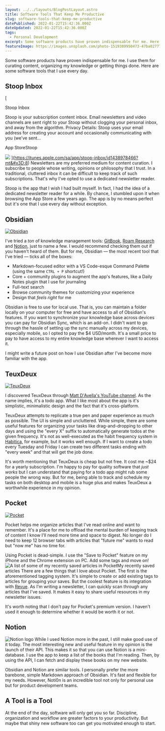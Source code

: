 ```yaml
---
layout: ../../layouts/BlogPostLayout.astro
title: Software Tools That Keep Me Productive
slug: software-tools-that-keep-me-productive
datePublished: 2022-01-22T15:42:36.000Z
dateUpdated: 2022-01-22T15:42:36.000Z
tags:
  - Personal Development
excerpt: Some software products have proven indispensable for me. Here are some software tools that I use every day.
featureImage: https://images.unsplash.com/photo-1519389950473-47ba0277781c?crop=entropy&cs=tinysrgb&fit=max&fm=jpg&ixid=MnwxMTc3M3wwfDF8c2VhcmNofDI1fHxzb2Z0d2FyZXxlbnwwfHx8fDE2MzIyNTM1NDQ&ixlib=rb-1.2.1&q=80&w=2000
---
```


Some software products have proven indispensable for me. I use them for curating content, organizing my knowledge or getting things done. Here are some software tools that I use every day.

## Stoop Inbox

[

‎Stoop Inbox

Stoop is your subscription content inbox. Email newsletters and video channels are sent right to your Stoop without clogging your personal inbox, and away from the algorithm. Privacy Details: Stoop uses your email address for creating your account and occasionally communicating with you (we’ve sent…

App StoreStoop

![](https://is1-ssl.mzstatic.com/image/thumb/Purple114/v4/6d/71/89/6d718982-b3b9-4076-76fd-9a0c4e1934e8/AppIcon-0-1x_U007emarketing-0-7-0-85-220.png/1200x630wa.png)
](https://itunes.apple.com/sa/app/stoop-inbox/id1438978466?mt&#x3D;8)
Newsletters are my preferred medium for content curation. I subscribe to people whose writing, opinions or philosophy that I trust. In a traditional, cluttered inbox it can be difficult to keep track of such subscriptions. That's why I've opted to use a dedicated newsletter reader.

Stoop is the app that I wish I had built myself. In fact, I had the idea of a dedicated newsletter reader for a while. By chance, I stumbled upon it when browsing the App Store a few years ago. The app is by no means perfect but it's one that I use every day without exception.

## Obsidian

[![Obsidian](https://obsidian.md/images/banner.png)](https://obsidian.md)

I've tried a _ton_ of knowledge management tools: [GitBook](https://www.gitbook.com/), [Roam Research](http://roamresearch.com/) and [Notion](https://notion.so), just to name a few. I would recommend checking them out if you haven't heard of them. But for me, Obsidian — the most recent tool that I've tried — ticks all of the boxes:

- Markdown-focused editor with a VS Code-esque Command Palette (using the same `CTRL + P` shortcut!)
- Core + community plugins to augment the app's features, like a Daily Notes plugin that I use for journaling
- Full-text search
- Browse community themes for customizing your experience
- Design that _feels right_ for me

Obsidian is free to use for local use. That is, you can maintain a folder locally on your computer for free and have access to all of Obsidian's features. If you want to synchronize your knowledge base across devices you can pay for Obsidian Sync, which is an add-on. I didn't want to go through the hassle of setting up the sync manually across my devices, especially mobile, so I opted to pay the $4 USD/month. It's a small price to pay to have access to my entire knowledge base wherever I want to access it.

I might write a future post on how I use Obsidian after I've become more familiar with the app.

## TeuxDeux

[![TeuxDeux](https://assets.teuxdeux.com/2021093002/static/img/teuxdeux-opengraph.png)](https://teuxdeux.com)

I discovered TeuxDeux through [Matt D'Avella's YouTube channel](https://www.youtube.com/c/MattDAvella). As the name implies, it's a todo app. What I like most about the app is it's simplistic, minimalistic design and the fact that it's cross-platform.

TeuxDeux attempts to replicate a true pen and paper experience as much as possible. The UI is simple and uncluttered. While simple, there are some useful features for organizing your tasks like drag-and-dropping to other days and using the "every X" suffix to automatically generate todos at the given frequency. It's not as well-executed as the habit frequency system in [Habitica](https://habitica.com/), for example, but it works well enough. If I want to create a todo every Tuesday and Friday I can create two different tasks ending with "every week" and that will get the job done.

It's worth mentioning that TeuxDeux is cheap but not free. It cost me ~$24 for a yearly subscription. I'm happy to pay for quality software that _just works_ but I can understand that paying for a todo app might rub some people the wrong way. But for me, being able to track and schedule my tasks on both desktop and mobile is a huge plus and makes TeuxDeux a worthwhile experience in my opinion.

## Pocket

[![Pocket](https://is4-ssl.mzstatic.com/image/thumb/Purple115/v4/de/b8/26/deb82667-48e3-a9e8-d40b-1e90186252c6/AppIcon-0-1x_U007emarketing-0-7-0-0-85-220.png/1200x630wa.png)](https://getpocket.com)

Pocket helps me organize articles that I've read online and want to remember. It's a place for me to offload the mental burden of keeping track of content I know I'll need more time and space to digest. No longer do I need to keep 12 browser tabs with articles that "future me" wants to read but "now me" has no time for.

Using Pocket is dead-simple. I use the "Save to Pocket" feature on my iPhone and the Chrome extension on PC. Add some tags and move on!
![A list of some of my recently saved articles in Pocket](//public/static/images/ghost/2021/10/image-3.png)My recently saved articles
There are a few things that I love about Pocket. The first is the aforementioned tagging system. It's simple to create or add existing tags to articles for grouping your saves. But the coolest feature is its integration with [Revue](https://www.getrevue.co/). As I'm writing a newsletter, I can quickly scan through any articles that I've saved. It makes it easy to share useful resources in my newsletter issues.

It's worth noting that I don't pay for Pocket's premium version. I haven't used it enough to determine whether it would be worth it or not.

## Notion

![Notion logo](//public/static/images/ghost/2022/01/image.png)
While I used Notion more in the past, I still make good use of it today. The most interesting new and useful feature in my opinion is the launch of their API. This makes it so that you can use Notion is a mini-database. I use the app to keep a list of the books that I'm reading. Then, by using the API, I can fetch and display these books on my new website.

Obsidian and Notion are similar tools. I personally prefer the more barebone, simple Markdown approach of Obsidian. It's fast and flexible for my needs. However, Noti0n is an incredible tool not only for personal use but for product development teams.

## A Tool is a Tool

At the end of the day, software will only get you so far. Discipline, organization and workflow are greater factors to your productivity. But maybe that shiny new software too can get you motivated enough to start.
